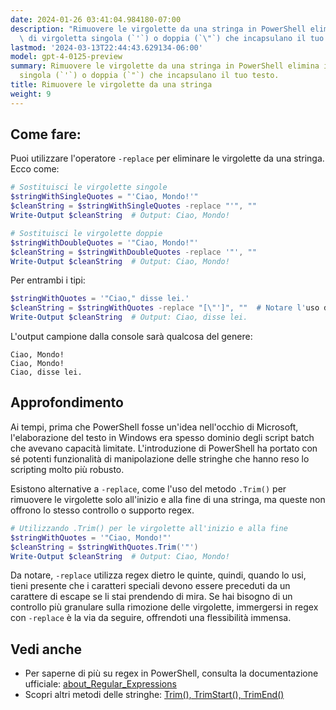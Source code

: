 ```yaml
---
date: 2024-01-26 03:41:04.984180-07:00
description: "Rimuovere le virgolette da una stringa in PowerShell elimina i segni\
  \ di virgoletta singola (`'`) o doppia (`\"`) che incapsulano il tuo testo. I\u2026"
lastmod: '2024-03-13T22:44:43.629134-06:00'
model: gpt-4-0125-preview
summary: Rimuovere le virgolette da una stringa in PowerShell elimina i segni di virgoletta
  singola (`'`) o doppia (`"`) che incapsulano il tuo testo.
title: Rimuovere le virgolette da una stringa
weight: 9
---
```


## Come fare:
Puoi utilizzare l'operatore `-replace` per eliminare le virgolette da una stringa. Ecco come:

```PowerShell
# Sostituisci le virgolette singole
$stringWithSingleQuotes = "'Ciao, Mondo!'"
$cleanString = $stringWithSingleQuotes -replace "'", ""
Write-Output $cleanString  # Output: Ciao, Mondo!

# Sostituisci le virgolette doppie
$stringWithDoubleQuotes = '"Ciao, Mondo!"'
$cleanString = $stringWithDoubleQuotes -replace '"', ""
Write-Output $cleanString  # Output: Ciao, Mondo!
```

Per entrambi i tipi:

```PowerShell
$stringWithQuotes = '"Ciao," disse lei.'
$cleanString = $stringWithQuotes -replace "[\"']", ""  # Notare l'uso della classe di caratteri regex
Write-Output $cleanString  # Output: Ciao, disse lei.
```

L'output campione dalla console sarà qualcosa del genere:

```
Ciao, Mondo!
Ciao, Mondo!
Ciao, disse lei.
```

## Approfondimento
Ai tempi, prima che PowerShell fosse un'idea nell'occhio di Microsoft, l'elaborazione del testo in Windows era spesso dominio degli script batch che avevano capacità limitate. L'introduzione di PowerShell ha portato con sé potenti funzionalità di manipolazione delle stringhe che hanno reso lo scripting molto più robusto.

Esistono alternative a `-replace`, come l'uso del metodo `.Trim()` per rimuovere le virgolette solo all'inizio e alla fine di una stringa, ma queste non offrono lo stesso controllo o supporto regex.

```PowerShell
# Utilizzando .Trim() per le virgolette all'inizio e alla fine
$stringWithQuotes = '"Ciao, Mondo!"'
$cleanString = $stringWithQuotes.Trim('"')
Write-Output $cleanString  # Output: Ciao, Mondo!
```

Da notare, `-replace` utilizza regex dietro le quinte, quindi, quando lo usi, tieni presente che i caratteri speciali devono essere preceduti da un carattere di escape se li stai prendendo di mira. Se hai bisogno di un controllo più granulare sulla rimozione delle virgolette, immergersi in regex con `-replace` è la via da seguire, offrendoti una flessibilità immensa.

## Vedi anche
- Per saperne di più su regex in PowerShell, consulta la documentazione ufficiale: [about_Regular_Expressions](https://docs.microsoft.com/it-it/powershell/module/microsoft.powershell.core/about/about_regular_expressions?view=powershell-7.1)
- Scopri altri metodi delle stringhe: [Trim(), TrimStart(), TrimEnd()](https://docs.microsoft.com/it-it/dotnet/api/system.string.trim?view=net-6.0)
